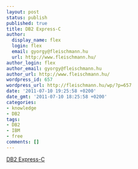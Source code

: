 ```yaml
---
layout: post
status: publish
published: true
title: DB2 Express-C
author:
  display_name: flex
  login: flex
  email: gyorgy@fleischmann.hu
  url: http://www.fleischmann.hu/
author_login: flex
author_email: gyorgy@fleischmann.hu
author_url: http://www.fleischmann.hu/
wordpress_id: 657
wordpress_url: http://fleischmann.hu/wp/?p=657
date: '2011-07-10 19:25:58 +0200'
date_gmt: '2011-07-10 18:25:58 +0200'
categories:
- knowledge
- DB2
tags:
- DB2
- IBM
- free
comments: []
---
```

<p><a href="http://www-01.ibm.com/software/data/db2/express/download.html?S_CMP=ECDDWW01&S_TACT=ACDB201">DB2 Express-C</a></p>
